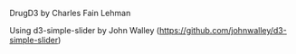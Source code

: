 DrugD3 by Charles Fain Lehman

Using d3-simple-slider by John Walley (https://github.com/johnwalley/d3-simple-slider)
